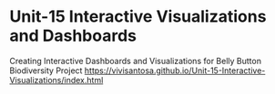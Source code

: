 # Unit-15 Interactive Visualizations and Dashboards
Creating Interactive Dashboards and Visualizations for Belly Button Biodiversity Project
https://vivisantosa.github.io/Unit-15-Interactive-Visualizations/index.html
